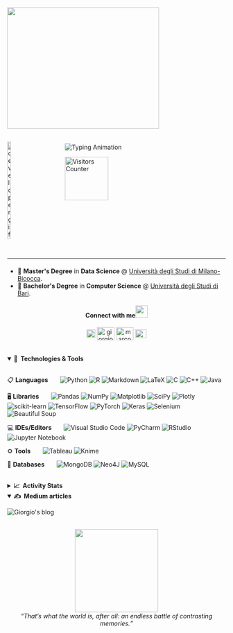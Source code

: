 ### <img src="https://miro.medium.com/v2/resize:fit:1400/format:webp/1*ei_Ce5ZqUHkhF9N1oku3Hg.gif" width="350px" height="280px" />

<!--

<p align="left">
  <img align=top width="220" src="./Images/developer1.gif" />  
  <img align=top src="https://readme-typing-svg.demolab.com?font=Georgia&size=18&weight=500&duration=2000&pause=100&color=36BCF7FF&multiline=true&width=500&height=80&repeat=false&lines=Giorgio+Carbone;M.Sc.+Data+Science+%7C+B.Sc.+Chemistry;AI+%7C+Computer+Vision+%7C+NLP" alt="Typing SVG" style="margin-top:0;" /> 
</p>

--> 


<!-- <div style="display:flex; flex-direction:row; align-items:center;">
  <img width="200" src="./Images/developer1.gif" alt="developergif">
  <div style="display:flex; flex-direction:column; margin-left:20px;">
    <img src="https://readme-typing-svg.demolab.com?font=Georgia&size=18&weight=500&duration=2000&pause=100&color=36BCF7FF&multiline=true&width=500&height=80&repeat=false&lines=Giorgio+Carbone;M.Sc.+Data+Science+%7C+B.Sc.+Chemistry;AI+%7C+Computer+Vision+%7C+NLP" alt="Typing Animation">
  </div>
</div> -->

<div style="display:flex; flex-direction:row; align-items:center;">
  <p><img align="left" width="25%" height="25%" src="./Images/developer1.gif" alt="developergif" style="margin-right: 20px;"></p>
  <div style="display:flex; flex-direction:column; margin-bottom: 100px;">
    <p><img src="https://readme-typing-svg.demolab.com?font=Lato&size=18&weight=500&duration=2000&pause=100&color=36BCF7FF&multiline=true&width=400&height=75&repeat=false&lines=Giorgio+Carbone;M.Sc.+Data+Science+%7C+B.Sc.+Chemistry;AI+%7C+Computer+Vision+%7C+Generative+AI" alt="Typing Animation" hspace="10" height="auto"></p>
    <div style="display:flex; align-items:center;">
      <img src="https://komarev.com/ghpvc/?username=giocoal&label=Visitors&style=flat&color=0e75b6" alt="Visitors Counter" style="width:100px;" hspace="10">
    </div>
  </div>
</div>

<br clear="left"/>

---

<!-- ## Hello, folks! <img src="https://raw.githubusercontent.com/MartinHeinz/MartinHeinz/master/wave.gif" width="30px" height="30px" /> -->

<div align="left" style="margin-top:20px;">

* 📖 **Master's Degree** in **Data Science** @ [Università degli Studi di Milano-Bicocca](https://www.unimib.it/graduate/data-science).
* 📖 **Bachelor's Degree** in **Computer Science** @ [Università degli Studi di Bari](https://www.uniba.it/it/corsi/informatica/corso-di-laurea-in-informatica).
</div>
    
<h4 align="center">Connect with me<img src="https://github.com/TheDudeThatCode/TheDudeThatCode/blob/master/Assets/Handshake.gif" height="28px"></h4>
<div align="center">
<a href="https://www.linkedin.com/in/marco-sallustio-b9383b227/" target="blank"><img align="center" src="https://raw.githubusercontent.com/rahuldkjain/github-profile-readme-generator/master/src/images/icons/Social/linked-in-alt.svg" alt="giorgiocarbone" height="20" width="20,7" /></a> 
<a href="mailto:m.sallustio@campus.unimib.it" target="blank"><img align="center" src="https://github.com/TheDudeThatCode/TheDudeThatCode/blob/master/Assets/Gmail.svg" alt="giorgiocarbone" height="30" width="40" /></a>
<a href="https://github.com/marcosallustio" target="blank"><img align="center" src="https://raw.githubusercontent.com/rahuldkjain/github-profile-readme-generator/master/src/images/icons/Social/github.svg" alt="marcosallustio" height="30" width="40" /></a>
<a href="https://www.kaggle.com/datasets/salvatorerastelli/spotify-and-youtube" target="blank"><img align="center" src="https://raw.githubusercontent.com/rahuldkjain/github-profile-readme-generator/master/src/images/icons/Social/kaggle.svg" alt="marcosallustio" height="20" width="26,7" /></a>
</div>

<br/> 

</details> 

</br>

<details open>  
<summary><b>🔧&nbsp;&nbsp;Technologies & Tools</b></summary> 
  
</br>

<!-- ![](https://img.shields.io/badge/Lib-Pandas-informational?style=flat&logo=pandas&logoColor=white&color=2bbc8a) -->
<!-- ![](https://img.shields.io/badge/Code-Python-informational?style=flat&logo=python&logoColor=white&color=2bbc8a) -->
<!-- ![](https://img.shields.io/badge/Code-R-informational?style=flat&logo=R&logoColor=white&color=2bbc8a) -->
<!-- ![](https://img.shields.io/badge/Code-HTML5-informational?style=flat&logo=HTML5&logoColor=white&color=2bbc8a) -->
<!-- ![](https://img.shields.io/badge/Shell-Bash-informational?style=flat&logo=gnu-bash&logoColor=white&color=2bbc8a) -->
<!-- ##### 📋 Languages -->
<!-- usa style=flat per ingrandire -->
📋 **Languages**  ![Python](https://img.shields.io/badge/Python-3670A0?style=flat&logo=python&logoColor=ffdd54)
![R](https://img.shields.io/badge/R-%23276DC3.svg?style=flat&logo=r&logoColor=white)
![Markdown](https://img.shields.io/badge/Markdown-%23000000.svg?style=flat&logo=markdown&logoColor=white)
![LaTeX](https://img.shields.io/badge/LaTeX-%23008080.svg?style=flat&logo=latex&logoColor=white)
![C](https://img.shields.io/badge/c-%2300599C.svg?style=flat&logo=c&logoColor=white)
![C++](https://img.shields.io/badge/c++-%2300599C.svg?style=flat&logo=c%2B%2B&logoColor=white)
![Java](https://img.shields.io/badge/java-%23ED8B00.svg?style=flat&logo=openjdk&logoColor=white)
<!-- ##### 🖥️ Libraries -->
<!-- ![](https://img.shields.io/badge/Lib-Pandas-informational?style=flat&logo=pandas&logoColor=white&color=2bbc8a) -->
<!-- ![](https://img.shields.io/badge/pandas-%23150458.svg?style=flat&logo=pandas&logoColor=white) -->
<!-- ![](https://img.shields.io/badge/Lib-NumPy-informational?style=flat&logo=NumPy&logoColor=white&color=2bbc8a) -->
<!-- ![](https://img.shields.io/badge/Lib-Matplotlib-informational?style=flat&logo=Matplotlib&logoColor=white&color=2bbc8a) -->
<!-- ![](https://img.shields.io/badge/Lib-scikit_learn-informational?style=flat&logo=scikit-learn&logoColor=white&color=2bbc8a) -->
<!-- ![](https://img.shields.io/badge/Lib-Keras-informational?style=flat&logo=keras&logoColor=white&color=2bbc8a) -->
<!-- ![](https://img.shields.io/badge/Lib-Beautiful_Soup-informational?style=flat&logo=beautifulsoup&logoColor=white&color=2bbc8a) -->
<!-- ![](https://img.shields.io/badge/Lib-Selenium-informational?style=flat&logo=selenium&logoColor=white&color=2bbc8a) -->
🖥️ **Libraries**  ![Pandas](https://img.shields.io/badge/Pandas-%23150458.svg?style=flat&logo=pandas&logoColor=white)
![NumPy](https://img.shields.io/badge/NumPy-%23013243.svg?style=flat&logo=numpy&logoColor=white)
![Matplotlib](https://img.shields.io/badge/Matplotlib-%23ffffff.svg?style=flat&logo=Matplotlib&logoColor=black)
![SciPy](https://img.shields.io/badge/SciPy-%230C55A5.svg?style=flat&logo=scipy&logoColor=%white)
![Plotly](https://img.shields.io/badge/Plotly-%233F4F75.svg?style=flat&logo=plotly&logoColor=white)
![scikit-learn](https://img.shields.io/badge/scikit--learn-%23F7931E.svg?style=flat&logo=scikit-learn&logoColor=white)
![TensorFlow](https://img.shields.io/badge/TensorFlow-%23FF6F00.svg?style=fflat&logo=TensorFlow&logoColor=white)
![PyTorch](https://img.shields.io/badge/PyTorch-%23EE4C2C.svg?style=flat&logo=PyTorch&logoColor=white)
![Keras](https://img.shields.io/badge/Keras-%23D00000.svg?style=flat&logo=Keras&logoColor=white)
![Selenium](https://img.shields.io/badge/-selenium-%43B02A?style=flat&logo=selenium&logoColor=white)
![Beautiful Soup](https://img.shields.io/badge/Beautiful_Soup-informational?style=flat&logo=beautifulsoup&logoColor=white&color=2bbc8a)
<!-- ##### 💻 IDEs/Editors -->
<!-- ![](https://img.shields.io/badge/Editor-VS_Code-informational?style=flat&logo=visual-studio-code&logoColor=white&color=2bbc8a) -->
<!-- ![](https://img.shields.io/badge/Editor-RStudio-informational?style=flat&logo=rstudio&logoColor=white&color=2bbc8a) -->
<!-- ![](https://img.shields.io/badge/Notebook-Jupyter-informational?style=flat&logo=jupyter&logoColor=white&color=2bbc8a) -->
💻 **IDEs/Editors**  ![Visual Studio Code](https://img.shields.io/badge/Visual%20Studio%20Code-0078d7.svg?style=flat&logo=visual-studio-code&logoColor=white)
![PyCharm](https://img.shields.io/badge/PyCharm-143?style=flat&logo=pycharm&logoColor=black&color=black&labelColor=green)
![RStudio](https://img.shields.io/badge/RStudio-4285F4?style=flat&logo=rstudio&logoColor=white)
![Jupyter Notebook](https://img.shields.io/badge/Jupyter_Notebook-%23FA0F00.svg?style=flat&logo=jupyter&logoColor=white)
<!-- ##### ⚙️ Tools -->
<!-- ![](https://img.shields.io/badge/Tools-KNIME-informational?style=flat&color=2bbc8a) --> 
<!-- ![](https://img.shields.io/badge/Tools-Tableau-informational?style=flat&logo=tableau&logoColor=white&color=2bbc8a) -->
⚙️ **Tools**  ![Tableau](https://img.shields.io/badge/Tableau-E97627?style=flat&logo=tableau&logoColor=white)
![Knime](https://img.shields.io/badge/KNIME-informational?style=flat&color=FFFF00)
<!-- ##### 🕓 Version Control -->
💾 **Databases**  ![MongoDB](https://img.shields.io/badge/MongoDB-%234ea94b.svg?style=flat&logo=mongodb&logoColor=white)
![Neo4J](https://img.shields.io/badge/Neo4j-008CC1?style=flat&logo=neo4j&logoColor=white)
![MySQL](https://img.shields.io/badge/MySQL-%2300f.svg?style=flat&logo=mysql&logoColor=white)


</details>

</br>

<details> 
<summary><b>📈&nbsp;&nbsp;Activity Stats</b></summary>

<br/> 

<div align="center">
<a align=top href="https://github.com/giocoal">
    <img align=top src="http://github-profile-summary-cards.vercel.app/api/cards/profile-details?username=giocoal&theme=github_dark" height="192px">
</a>
<br>
<a align=top href="https://github.com/giocoal">
    <img align=top alt="giocoal's Top Languages" src="http://github-profile-summary-cards.vercel.app/api/cards/repos-per-language?username=giocoal&theme=github_dark" height="192px"/></a>  
<a align=top href="https://github.com/giocoal">
    <img align=top alt="giocoal's Top Languages" src="http://github-profile-summary-cards.vercel.app/api/cards/most-commit-language?username=giocoal&theme=github_dark" height="192px"/></a>
</br>
<b>Currently Coding & Listening to:</b>
                                
[![spotify-github-profile](https://spotify-github-profile.vercel.app/api/view?uid=giocoal&cover_image=false&theme=default&show_offline=false&background_color=22272e&bar_color=37bbf5&bar_color_cover=false)](https://spotify-github-profile.vercel.app/api/view?uid=giocoal&redirect=true)
</div>                             

</details>                                

<!---
<a href="https://github.com/MartinHeinz/python-project-blueprint">
  <img align="center" src="https://github-readme-stats.vercel.app/api/pin/?username=MartinHeinz&repo=python-project-blueprint&title_color=ffffff&text_color=c9cacc&icon_color=2bbc8a&bg_color=1d1f21" />
</a>
<a href="https://github.com/MartinHeinz/go-project-blueprint">
  <img align="center" src="https://github-readme-stats.vercel.app/api/pin/?username=MartinHeinz&repo=go-project-blueprint&title_color=ffffff&text_color=c9cacc&icon_color=2bbc8a&bg_color=1d1f21" />
</a>
--->

</details>
  
<details open> 
<summary><b>✍️&nbsp;&nbsp;Medium articles</b></summary> 
  
![Giorgio's blog](https://github-read-medium.vercel.app/latest?username=giorgiocarbone&limit=6&theme=graywhite)

<!-- links to social media icons -->

<!-- icons with padding -->

[1.1]: http://i.imgur.com/tXSoThF.png (portfolio icon with padding)
[2.1]: http://i.imgur.com/0o48UoR.png (github icon with padding)

<!-- icons without padding -->

[1.2]: http://i.imgur.com/wWzX9uB.png (twitter icon without padding)
[2.2]: http://i.imgur.com/9I6NRUm.png (github icon without padding)
[3.2]: https://raw.githubusercontent.com/MartinHeinz/MartinHeinz/master/linkedin-3-16.png (LinkedIn icon without padding)

</details>  

</br>
<div align="center">
<img align=top src="./Images/tumblr_11d365a49f6f66dee03353309bf82414_8f4b05ff_540.gif" height="192px">
</br>
<i><q>That’s what the world is, after all: an endless battle of contrasting memories.</q></i>
</div> 
  
<!-- Resources --> 
<!-- Icons: https://simpleicons.org/ -->
<!-- GitHub Stats: https://github.com/anuraghazra/github-readme-stats -->
<!-- Emojis: https://emojipedia.org/emoji/ -->
<!-- HTML Emojis: https://www.fileformat.info/index.htm -->
<!-- Shields: https://shields.io/ -->
<!-- Awesome GitHub Profile README: https://github.com/abhisheknaiidu/awesome-github-profile-readme -->

